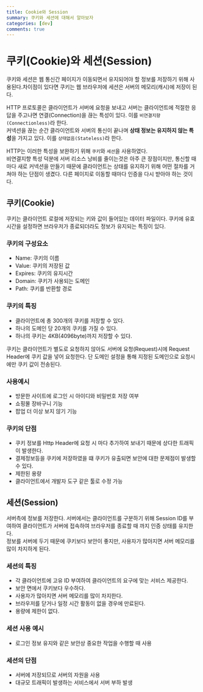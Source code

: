 ```yaml
---
title: Cookie와 Session
summary: 쿠키와 세션에 대해서 알아보자
categories: [dev]
comments: true
---
```


# 쿠키(Cookie)와 세션(Session)
쿠키와 세션은 웹 통신간 페이지가 이동되면서 유지되어야 할 정보를 저장하기 위해 사용된다.차이점이 있다면 쿠키는 웹 브라우저에 세션은 서버의 메모리(캐시)에 저장이 된다.

HTTP 프로토콜은 클라이언트가 서버에 요청을 보내고 서버는 클라이언트에 적절한 응답을 주고나면 연결(Connection)을 끊는 특성이 있다. 이를 `비연결지향(Connectionless)`라 한다.\
커넥션을 끊는 순간 클라이언트와 서버의 통신이 끝나며 **상태 정보는 유지하지 않는 특성**을 가지고 있다. 이를 `상태없음(Stateless)`라 한다.

HTTP는 이러한 특성을 보완하기 위해 `쿠키`와 `세션`을 사용하였다.\
비연결지향 특성 덕분에 서버 리소스 낭비를 줄이는것은 아주 큰 장점이지만, 통신할 때마다 새로 커넥션을 만들기 때문에 클라이언트는 상태를 유지하기 위해 어떤 절차를 거쳐야 하는 단점이 생겼다. 다른 페이지로 이동할 때마다 인증을 다시 받아야 하는 것이다.

## 쿠키(Cookie)
쿠키는 클라이언트 로컬에 저장되는 키와 값이 들어있는 데이터 파일이다.
쿠키에 유효시간을 설정하면 브라우저가 종료되더라도 정보가 유지되는 특징이 있다.

### 쿠키의 구성요소
* Name: 쿠키의 이름
* Value: 쿠키의 저장된 값
* Expires: 쿠키의 유지시간
* Domain: 쿠키가 사용되는 도메인
* Path: 쿠키를 반환할 경로

### 쿠키의 특징
* 클라이언트에 총 300개의 쿠키를 저장할 수 있다.
* 하나의 도메인 당 20개의 쿠키를 가질 수 있다.
* 하나의 쿠키는 4KB(4096byte)까지 저장할 수 있다.

쿠키는 클라이언트가 별도로 요청하지 않아도 서버에 요청(Request)시에 Request Header에 쿠키 값을 넣어 요청한다. 단 도메인 설정을 통해 지정된 도메인으로 요청시에만 쿠키 값이 전송된다.

### 사용예시
* 방문한 사이트에 로그인 시 아이디와 비밀번호 저장 여부
* 쇼핑몰 장바구니 기능
* 팝업 더 이상 보지 않기 기능

### 쿠키의 단점
* 쿠키 정보를 Http Header에 요청 시 마다 추가하여 보내기 때문에 상다한 트래픽이 발생한다.
* 결제정보등을 쿠키에 저장하였을 떄 쿠키가 유출되면 보안에 대한 문제점이 발생할 수 있다.
* 제한된 용량
* 클라이언트에서 개발자 도구 같은 툴로 수정 가능

## 세션(Session)
서버측에 정보를 저장한다. 서버에서는 클라이언트를 구분하기 위해 Session ID를 부여하여 클라이언트가 서버에 접속하여 브라우저를 종료할 때 까지 인증 상태를 유지한다.\
정보를 서버에 두기 때문에 쿠키보다 보안이 좋지만, 사용자가 많아지면 서버 메모리를 많이 차지하게 된다.

### 세션의 특징
* 각 클라이언트에 고유 ID 부여하여 클라이언트의 요구에 맞는 서비스 제공한다.
* 보안 면에서 쿠키보다 우수하다.
* 사용자가 많아지면 서버 메모리를 많이 차지한다.
* 브라우저를 닫거나 일정 시간 활동이 없을 경우에 만료된다.
* 용량에 제한이 없다.

### 세션 사용 예시
* 로그인 정보 유지와 같은 보안상 중요한 작업을 수행할 때 사용

### 세션의 단점
* 서버에 저장되므로 서버의 자원을 사용
* 대규모 트래픽이 발생하는 서비스에서 서버 부하 발생
